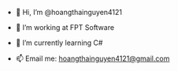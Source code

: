 - 👋 Hi, I’m @hoangthainguyen4121
- 👀 I’m working at FPT Software
- 🌱 I’m currently learning C#

- 📫 Email me: hoangthainguyen4121@gmail.com

<!---
hoangthainguyen4121/hoangthainguyen4121 is a ✨ special ✨ repository because its `README.md` (this file) appears on your GitHub profile.
You can click the Preview link to take a look at your changes.
--->
